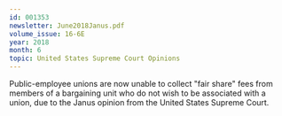 ```yaml
---
id: 001353
newsletter: June2018Janus.pdf
volume_issue: 16-6E
year: 2018
month: 6
topic: United States Supreme Court Opinions
---
```


Public-employee unions are now unable to collect "fair share" fees from members of a bargaining unit who do not wish to be associated with a union, due to the Janus opinion from the United States Supreme Court.